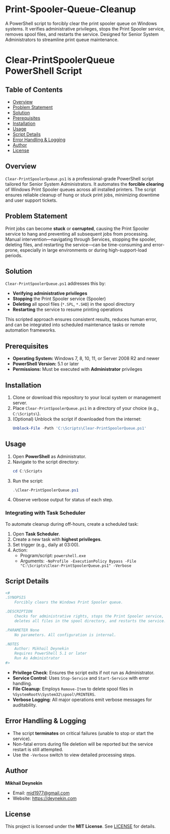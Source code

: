 # Print-Spooler-Queue-Cleanup
A PowerShell script to forcibly clear the print spooler queue on Windows systems. It verifies administrative privileges, stops the Print Spooler service, removes spool files, and restarts the service. Designed for Senior System Administrators to streamline print queue maintenance.

# Clear-PrintSpoolerQueue PowerShell Script

## Table of Contents
- [Overview](#overview)  
- [Problem Statement](#problem-statement)  
- [Solution](#solution)  
- [Prerequisites](#prerequisites)  
- [Installation](#installation)  
- [Usage](#usage)  
- [Script Details](#script-details)  
- [Error Handling & Logging](#error-handling--logging)  
- [Author](#author)  
- [License](#license)  

## Overview  
`Clear-PrintSpoolerQueue.ps1` is a professional-grade PowerShell script tailored for Senior System Administrators. It automates the **forcible clearing** of Windows Print Spooler queues across all installed printers. The script ensures reliable cleanup of hung or stuck print jobs, minimizing downtime and user support tickets.

## Problem Statement  
Print jobs can become **stuck** or **corrupted**, causing the Print Spooler service to hang and preventing all subsequent jobs from processing. Manual intervention—navigating through Services, stopping the spooler, deleting files, and restarting the service—can be time-consuming and error-prone, especially in large environments or during high-support-load periods.

## Solution  
`Clear-PrintSpoolerQueue.ps1` addresses this by:
- **Verifying administrative privileges**  
- **Stopping** the Print Spooler service (Spooler)  
- **Deleting** all spool files (`*.SPL`, `*.SHD`) in the spool directory  
- **Restarting** the service to resume printing operations  

This scripted approach ensures consistent results, reduces human error, and can be integrated into scheduled maintenance tasks or remote automation frameworks.

## Prerequisites  
- **Operating System:** Windows 7, 8, 10, 11, or Server 2008 R2 and newer  
- **PowerShell Version:** 5.1 or later  
- **Permissions:** Must be executed with **Administrator** privileges  

## Installation  
1. Clone or download this repository to your local system or management server.  
2. Place `Clear-PrintSpoolerQueue.ps1` in a directory of your choice (e.g., `C:\Scripts\`).  
3. (Optional) Unblock the script if downloaded from the internet:  
   ```powershell
   Unblock-File -Path 'C:\Scripts\Clear-PrintSpoolerQueue.ps1'
   ```

## Usage  
1. Open **PowerShell** as Administrator.  
2. Navigate to the script directory:
   ```powershell
   cd C:\Scripts
   ```
3. Run the script:
   ```powershell
   .\Clear-PrintSpoolerQueue.ps1
   ```
4. Observe verbose output for status of each step.  

### Integrating with Task Scheduler  
To automate cleanup during off-hours, create a scheduled task:
1. Open **Task Scheduler**.  
2. Create a new task with **highest privileges**.  
3. Set trigger (e.g., daily at 03:00).  
4. Action:
   - Program/script: `powershell.exe`
   - Arguments: `-NoProfile -ExecutionPolicy Bypass -File "C:\Scripts\Clear-PrintSpoolerQueue.ps1" -Verbose`  

## Script Details  
```powershell
<#
.SYNOPSIS
    Forcibly clears the Windows Print Spooler queue.

.DESCRIPTION
    Checks for administrative rights, stops the Print Spooler service,
    deletes all files in the spool directory, and restarts the service.

.PARAMETER None
    No parameters. All configuration is internal.

.NOTES
    Author: Mikhail Deynekin
    Requires PowerShell 5.1 or later
    Run As Administrator
#>
```

- **Privilege Check**: Ensures the script exits if not run as Administrator.  
- **Service Control**: Uses `Stop-Service` and `Start-Service` with error handling.  
- **File Cleanup**: Employs `Remove-Item` to delete spool files in `%SystemRoot%\System32\spool\PRINTERS`.  
- **Verbose Logging**: All major operations emit verbose messages for auditability.

## Error Handling & Logging  
- The script **terminates** on critical failures (unable to stop or start the service).  
- Non-fatal errors during file deletion will be reported but the service restart is still attempted.  
- Use the `-Verbose` switch to view detailed processing steps.  

## Author  
**Mikhail Deynekin**  
- Email: mid1977@gmail.com  
- Website: https://deynekin.com  

## License  
This project is licensed under the **MIT License**. See [LICENSE](LICENSE) for details.

